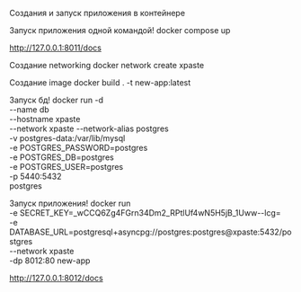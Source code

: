Создания и запуск приложения в контейнере

Запуск приложения одной командой!
docker compose up

http://127.0.0.1:8011/docs


Создание networking
docker network create xpaste

Cоздание image
docker build . -t new-app:latest

Запуск бд!
docker run -d \
    --name db\
    --hostname xpaste \
    --network xpaste --network-alias postgres \
    -v postgres-data:/var/lib/mysql \
    -e POSTGRES_PASSWORD=postgres \
    -e POSTGRES_DB=postgres \
    -e POSTGRES_USER=postgres \
-p 5440:5432 \
postgres

Запуск приложения!
docker run \
    -e SECRET_KEY=_wCCQ6Zg4FGrn34Dm2_RPtlUf4wN5H5jB_1Uww--lcg= \
    -e DATABASE_URL=postgresql+asyncpg://postgres:postgres@xpaste:5432/postgres \
    --network xpaste \
    -dp 8012:80 new-app

http://127.0.0.1:8012/docs